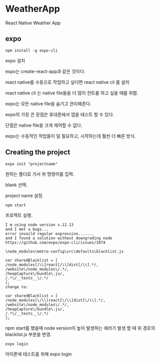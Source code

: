# WeatherApp

React Native Weather App

## expo

    npm install -g expo-cli

expo 설치

expo는 create-react-app과 같은 것이다.

react native를 수동으로 작업하고 싶다면 react native cli 를 설치

react native cli 는 native file들을 더 많이 컨트롤 하고 싶을 때를 위함.

expo는 모든 native file을 숨기고 관리해준다.

expo의 가장 큰 장점은 휴대폰에서 앱을 테스트 할 수 있다.

단점은 native file을 크게 제어할 수 없다.

expo는 수동적인 작업들이 덜 필요하고, 시작하는데 훨씬 더 빠른 방식.

## Creating the project

    expo init "projectname"

원하는 폴더로 가서 위 명령어를 입력.

blank 선택.

project name 설정.

    npm start

프로젝트 실행.

    I m using node version v.12.13
    and I met a bugs...
    error invaild regular expression.......
    and I found a solution without downgrading node
    https://github.com/expo/expo-cli/issues/1074

    \node_modules\metro-config\src\defaults\blacklist.js

    var sharedBlacklist = [
    /node_modules[/\\]react[/\\]dist[/\\].*/,
    /website\/node_modules\/.*/,
    /heapCapture\/bundle\.js/,
    /.*\/__tests__\/.*/
    ];
    change to:

    var sharedBlacklist = [
    /node_modules[\/\\]react[\/\\]dist[\/\\].*/,
    /website\/node_modules\/.*/,
    /heapCapture\/bundle\.js/,
    /.*\/__tests__\/.*/
    ];

npm start를 했을때 node version이 높아 발생하는 에러가 발생 할 때 위 경로의 blacklist.js 부분을 변경.

    expo login

아이폰에 테스트를 위해 expo login
